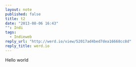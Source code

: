 ```yaml
---
layout: note
published: false
title: t2
date: "2013-08-06 16:43"
"": Indi
tags: 
  - Indieweb
reply_url: "http://werd.io/view/52017ad4bed7dea16668cc8d"
reply_title: werd.io
---
```


Hello world